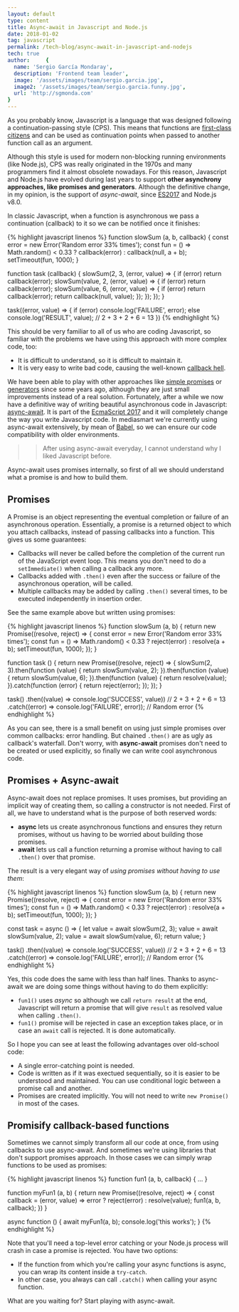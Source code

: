 ```yaml
---
layout: default
type: content
title: Async-await in Javascript and Node.js
date: 2018-01-02
tag: javascript
permalink: /tech-blog/async-await-in-javascript-and-nodejs
tech: true
author:     {
  name: 'Sergio García Mondaray',
  description: 'Frontend team leader',
  image: '/assets/images/team/sergio.garcia.jpg',
  image2: '/assets/images/team/sergio.garcia.funny.jpg',
  url: 'http://sgmonda.com'
}
---
```


As you probably know, Javascript is a language that was designed following a continuation-passing style (CPS). This means that functions are [first-class citizens](https://en.wikipedia.org/wiki/First-class_citizen) and can be used as continuation points when passed to another function call as an argument.

Although this style is used for modern non-blocking running environments (like Node.js), CPS was really originated in the 1970s and many programmers find it almost obsolete nowadays. For this reason, Javascript and Node.js have evolved during last years to support **other asynchrony approaches, like promises and generators**. Although the definitive change, in my opinion, is the support of *async-await*, since [ES2017](https://tc39.github.io/ecma262/) and Node.js v8.0.

In classic Javascript, when a function is asynchronous we pass a continuation (callback) to it so we can be notified once it finishes:

{% highlight javascript linenos %}
function slowSum (a, b, callback) {
  const error = new Error('Random error 33% times');
  const fun = () => Math.random() < 0.33 ? callback(error) : callback(null, a + b);
  setTimeout(fun, 1000);
}

function task (callback) {
  slowSum(2, 3, (error, value) => {
    if (error) return callback(error);
    slowSum(value, 2, (error, value) => {
      if (error) return callback(error);
      slowSum(value, 6, (error, value) => {
        if (error) return callback(error);
        return callback(null, value);
      });
    });
  });
}

task((error, value) => {
  if (error) console.log('FAILURE', error);
  else console.log('RESULT', value); // 2 + 3 + 2 + 6 = 13
})
{% endhighlight %}

This should be very familiar to all of us who are coding Javascript, so familiar with the problems we have using this approach with more complex code, too:

- It is difficult to understand, so it is difficult to maintain it.
- It is very easy to write bad code, causing the well-known [callback hell](http://callbackhell.com/).

We have been able to play with other approaches like [simple promises](https://developer.mozilla.org/en-US/docs/Web/JavaScript/Guide/Using_promises) or [generators](https://developer.mozilla.org/en-US/docs/Web/JavaScript/Reference/Statements/function*) since some years ago, although they are just small improvements instead of a real solution. Fortunately, after a while we now have a definitive way of writing beautiful asynchronous code in Javascript: [async-await](https://developer.mozilla.org/en-US/docs/Web/JavaScript/Reference/Statements/async_function). It is part of the [EcmaScript 2017](https://tc39.github.io/ecma262/) and it will completely change the way you write Javascript code. In mediasmart we're currently using async-await extensively, by mean of [Babel](https://babeljs.io/), so we can ensure our code compatibility with older environments.

>> After using async-await everyday, I cannot understand why I liked Javascript before.

Async-await uses promises internally, so first of all we should understand what a promise is and how to build them.

## Promises

A Promise is an object representing the eventual completion or failure of an asynchronous operation. Essentially, a promise is a returned object to which you attach callbacks, instead of passing callbacks into a function. This gives us some guarantees:

- Callbacks will never be called before the completion of the current run of the JavaScript event loop. This means you don't need to do a `setImmediate()` when calling a callback any more.
- Callbacks added with `.then()` even after the success or failure of the asynchronous operation, will be called.
- Multiple callbacks may be added by calling `.then()` several times, to be executed independently in insertion order.

See the same example above but written using promises:

{% highlight javascript linenos %}
function slowSum (a, b) {
  return new Promise((resolve, reject) => {
    const error = new Error('Random error 33% times');
    const fun = () => Math.random() < 0.33 ? reject(error) : resolve(a + b);
    setTimeout(fun, 1000);
  });
}

function task () {
  return new Promise((resolve, reject) => {
    slowSum(2, 3).then(function (value) {
      return slowSum(value, 2);
    }).then(function (value) {
      return slowSum(value, 6);
    }).then(function (value) {
      return resolve(value);
    }).catch(function (error) {
      return reject(error);
    });
  });
}

task()
  .then((value) => console.log('SUCCESS', value)) // 2 + 3 + 2 + 6 = 13
  .catch((error) => console.log('FAILURE', error)); // Random error
{% endhighlight %}

As you can see, there is a small benefit on using just simple promises over common callbacks: error handling. But chained `.then()` are as ugly as callback's waterfall. Don't worry, with **async-await** promises don't need to be created or used explicitly, so finally we can write cool asynchronous code.

## Promises + Async-await

Async-await does not replace promises. It uses promises, but providing an implicit way of creating them, so calling a constructor is not needed. First of all, we have to understand what is the purpose of both reserved words:

- **async** lets us create asynchronous functions and ensures they return promises, without us having to be worried about building those promises.
- **await** lets us call a function returning a promise without having to call `.then()` over that promise.

The result is a very elegant way of *using promises without having to use them*:

{% highlight javascript linenos %}
function slowSum (a, b) {
  return new Promise((resolve, reject) => {
    const error = new Error('Random error 33% times');
    const fun = () => Math.random() < 0.33 ? reject(error) : resolve(a + b);
    setTimeout(fun, 1000);
  });
}

const task = async () => {
  let value = await slowSum(2, 3);
  value = await slowSum(value, 2);
  value = await slowSum(value, 6);
  return value;
}

task()
  .then((value) => console.log('SUCCESS', value)) // 2 + 3 + 2 + 6 = 13
  .catch((error) => console.log('FAILURE', error)); // Random error
{% endhighlight %}



Yes, this code does the same with less than half lines. Thanks to async-await we are doing some things without having to do them explicitly:

- `fun1()` uses *async* so although we call `return result` at the end, Javascript will return a promise that will give `result` as resolved value when calling `.then()`.
- `fun1()` promise will be rejected in case an exception takes place, or in case an `await` call is rejected. It is done automatically.

So I hope you can see at least the following advantages over old-school code:

- A single error-catching point is needed.
- Code is written as if it was exectued sequentially, so it is easier to be understood and maintained. You can use conditional logic between a promise call and another.
- Promises are created implicitly. You will not need to write `new Promise()` in most of the cases.

## Promisify callback-based functions

Sometimes we cannot simply transform all our code at once, from using callbacks to use async-await. And sometimes we're using libraries that don't support promises approach. In those cases we can simply wrap functions to be used as promises:

{% highlight javascript linenos %}
function fun1 (a, b, callback) {
  ...
}

function myFun1 (a, b) {
  return new Promise((resolve, reject) => {
    const callback = (error, value) => error ? reject(error) : resolve(value);
    fun1(a, b, callback);
  })
}

async function () {
  await myFun1(a, b);
  console.log('this works');
}
{% endhighlight %}


Note that you'll need a top-level error catching or your Node.js process will crash in case a promise is rejected. You have two options:

- If the function from which you're calling your async functions is async, you can wrap its content inside a `try-catch`.
- In other case, you always can call `.catch()` when calling your async function.

What are you waiting for? Start playing with async-await.
